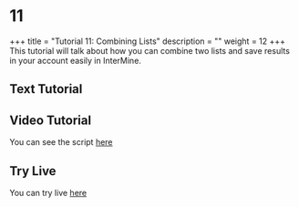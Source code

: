# 11

+++ title = "Tutorial 11: Combining Lists" description = "" weight = 12 +++    
 This tutorial will talk about how you can combine two lists and save results in your account easily in InterMine. 

## Text Tutorial

## Video Tutorial

You can see the script [here](https://github.com/hyounes4560/training-portal/tree/a5d651d741ffc8a7b4a33a10307dc2a430deef4a/intermine-training-portal/python-scripts/video11/README.md)

## Try Live

You can try live [here](https://mybinder.org/v2/gh/intermine/intermine-ws-python-docs/master?filepath=11-tutorial.ipynb)


